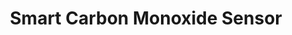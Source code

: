 ---
model: HS1CA
vendor: Heiman
title: Smart Carbon Monoxide Sensor
category: sensor
supports: carbon monoxide, batterylow, batterypct
image: /assets/images/devices/HS1CA-E.jpg
zigbeemodel: ['COSensor-EM', 'COSensor-N', 'CO_V15', 'CO_YDLV10']
compatible: [z2m,iob,deconz]
mlink: http://www.heimantech.com/product/81.html
link: https://www.aliexpress.com/item/32843093065.html
link2: https://www.amazon.co.uk/HEIMAN-Monoxide-Detector-Electrochemical-compatible/dp/B0793QCYQ6
link3: https://heimansmart.en.alibaba.com/productgrouplist-802155345/Zigbee_CO_detctor.html
---